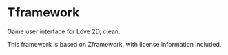 # Tframework

Game user interface for Löve 2D, clean.

This framework is based on Zframework, with license information included.
